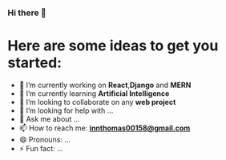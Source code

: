 ### Hi there 👋




# Here are some ideas to get you started:

- 🔭 I’m currently working on **React**,**Django** and **MERN**
- 🌱 I’m currently learning **Artificial Intelligence**
- 👯 I’m looking to collaborate on any **web project**
- 🤔 I’m looking for help with ...
- 💬 Ask me about ...
- 📫 How to reach me: **innthomas00158@gmail.com**
- 😄 Pronouns: ...
- ⚡ Fun fact: ...

